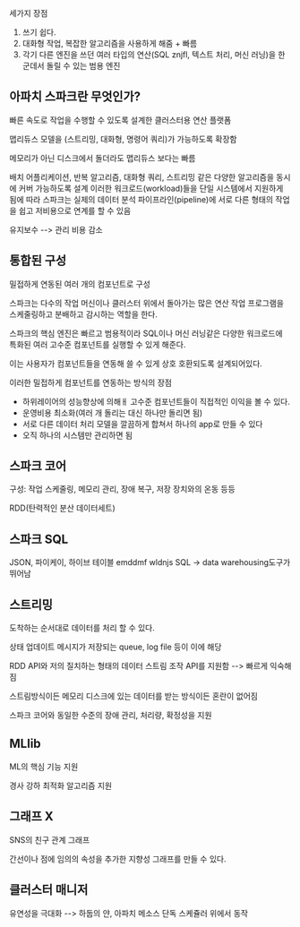 세가지 장점
1. 쓰기 쉽다. 
2. 대화형 작업, 복잡한 알고리즘을 사용하게 해줌 + 빠름
3. 각기 다른 엔진을 쓰던 여러 타입의 연산(SQL znjfl, 텍스트 처리, 머신 러닝)을 한군데서 돌릴 수 있는 범용 엔진

아파치 스파크란 무엇인가?
------------------------
빠른 속도로 작업을 수행할 수 있도록 설계한 클러스터용 연산 플랫폼

맵리듀스 모델을 (스트리밍, 대화형, 명령어 쿼리)가 가능하도록 확장함 

메모리가 아닌 디스크에서 돌더라도 맵리듀스 보다는 빠름

배치 어플리케이션, 반복 알고리즘, 대화형 쿼리, 스트리밍 같은 다양한 알고리즘을 동시에 커버 가능하도록 설계 
이러한 워크로드(workload)들을 단일 시스템에서 지원하게 됨에 따라 스파크는 실제의 데이터 분석 파이프라인(pipeline)에 
서로 다른 형태의 작업을 쉽고 저비용으로 연계를 할 수 있음

유지보수 --> 관리 비용 감소

통합된 구성
------
밀접하게 연동된 여러 개의 컴포넌트로 구성

스파크는 다수의 작업 머신이나 클러스터 위에서 돌아가는 많은 연산 작업 프로그램을 스케줄링하고 분배하고 감시하는 역할을 한다. 

스파크의 핵심 엔진은 빠르고 범용적이라 SQL이나 머신 러닝같은 다양한 워크로드에 특화된 여러 고수준 컴포넌트를 실행할 수 있게 해준다. 

이는 사용자가 컴포넌트들을 연동해 쓸 수 있게 상호 호환되도록 설계되어있다. 

이러한 밀접하게 컴포넌트를 연동하는 방식의 장점 
- 하위레이어의 성능향상에 의해ㅐ 고수준 컴포넌트들이 직접적인 이익을 볼 수 있다. 
 - 운영비용 최소화(여러 개 돌리는 대신 하나만 돌리면 됨)
- 서로 다른 데이터 처리 모델을 깔끔하게 합쳐서 하나의 app로 만들 수 있다
- 오직 하나의 시스템만 관리하면 됨

스파크 코어 
----
구성: 작업 스케줄링, 메모리 관리, 장애 복구, 저장 장치와의 온동 등등 

RDD(탄력적인 분산 데이터세트)

스파크 SQL
----
JSON, 파이케이, 하이브 테이블 emddmf wldnjs
SQL -> data warehousing도구가 뛰어남


스트리밍
----
도착하는 순서대로 데이터를 처리 할 수 있다. 

상태 업데이트 메시지가 저장되는 queue, log file 등이 이에 해당

RDD API와 저의 질치하는 형태의 데이터 스트림 조작 API를 지원함 --> 빠르게 익숙해짐

스트림방식이든 메모리 디스크에 있는 데이터를 받는 방식이든 혼란이 없어짐

스파크 코어와 동일한 수준의 장애 관리, 처리량, 확정성을 지원

MLlib
---
ML의 핵심 기능 지원

경사 강하 최적화 알고리즘 지원

그래프 X
---
SNS의 친구 관계 그래프 

간선이나 점에 임의의 속성을 추가한 지향성 그래프를 만들 수 있다. 

클러스터 매니저
---
유연성을 극대화 --> 하둡의 얀, 아파치 메소스 단독 스케쥴러 위에서 동작 


